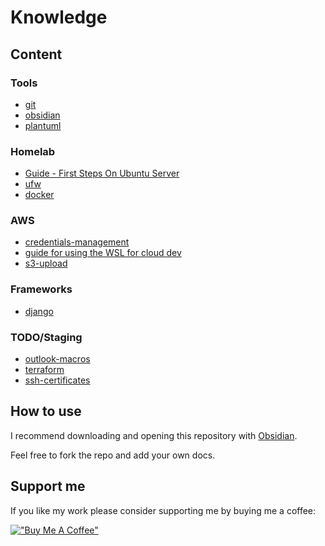 # Knowledge

## Content

### Tools
- [git](./tools/git.md)
- [obsidian](./tools/obsidian.md)
- [plantuml](./tools/plantuml.md)

### Homelab
- [Guide - First Steps On Ubuntu Server](./homelab/ubuntu-server-first-steps.md)
- [ufw](./homelab/ufw.md)
- [docker](./homelab/docker.md)

### AWS
- [credentials-management](./aws/credentials-management.md)
- [guide for using the WSL for cloud dev](./aws/guide-wsl-cloud-dev-environment.md)
- [s3-upload](./aws/s3-upload.md)

### Frameworks
- [django](./knowledge/frameworks/django.md)

### TODO/Staging
- [outlook-macros](./staging/outlook-macros.md)
- [terraform](./staging/terraform.md)
- [ssh-certificates](./staging/ssh-certificates.md)

## How to use
I recommend downloading and opening this repository with [Obsidian](https://obsidian.md).

Feel free to fork the repo and add your own docs.

## Support me
If you like my work please consider supporting me by buying me a coffee:

[!["Buy Me A Coffee"](https://www.buymeacoffee.com/assets/img/custom_images/orange_img.png)](https://www.buymeacoffee.com/lkrimphove)
